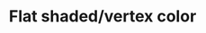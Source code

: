---
layout: 1-gallery
title: Flat shaded/vertex color
description: Various flat shaded and/or vertex colored models.
section: vertex-color
---